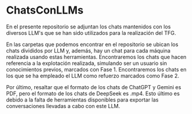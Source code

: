 # ChatsConLLMs
En el presente repositorio se adjuntan los chats mantenidos con los diversos LLM's que se han sido utilizados para la realización del TFG.

En las carpetas que podemos encontrar en el repositorio se ubican los chats divididos por LLM y, además, hay un chat para cada máquina realizada usando estas herramientas. 
Encontraremos los chats que hacen referencia a la explotación realizada, simulando ser un usuario sin conocimientos previos, marcados con Fase 1.
Encontraremos los chats en los que se ha empleado el LLM como refuerzo marcados como Fase 2.

Por último, resaltar que el formato de los chats de ChatGPT y Gemini es PDF, pero el formato de los chats de DeepSeek es .mp4. Esto último es debido a la falta de herramientas disponibles para exportar las conversaciones llevadas a cabo con este LLM.
